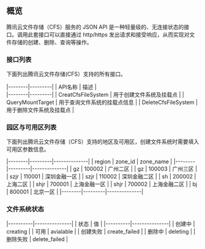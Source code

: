 ## 概览

腾讯云文件存储（CFS）服务的 JSON API 是一种轻量级的、无连接状态的接口。调用此套接口可以直接通过 http/https 发出请求和接受响应，从而实现对文件存储的创建、删除、查询等操作。

### 接口列表
下面列出腾讯云文件存储(CFS）支持的所有接口。

|--------|---------|
| API名称 | 描述 |  
|--------|---------|
| CreatCfsFileSystem  |  用于创建文件系统及挂载点 | 
| QueryMountTarget    |  用于查询文件系统的挂载点信息 | 
| DeleteCfsFileSystem    |  用于删除文件系统及挂载点 | 


### 园区与可用区列表
下面列出腾讯云文件存储（CFS）支持的地区及可用区，创建文件系统时需要填入可用区参数信息。

|--------|---------|--------------|
| region | zone_id |  zone_name   |
|--------|---------|--------------|
| gz     |  100002 | 广州二区     |
| gz     |  100003 | 广州三区     |
| szjr   |  110001 | 深圳金融一区 |
| szjr   |  110002 | 深圳金融二区 |
| sh     |  200002 | 上海二区     |
| shjr   |  700001 | 上海金融一区 |
| shjr   |  700002 | 上海金融二区 |
| bj     |  800001 | 北京一区     |
|--------|---------|--------------|

### 文件系统状态

|----------|---------------|
|   状态   |      值       |
|----------|---------------|
| 创建中   | creating      |
| 可用     | avialable    |
| 创建失败 | create_failed |
| 删除中   | deleting      |
| 删除失败 | delete_failed |


